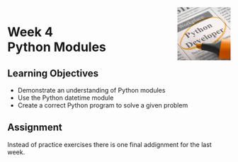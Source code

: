 <a href="../">
  <img src="/img/Introduction_to_Scripting_in_Python_Specialization_logo.avif" width="120" align="right">
</a>

# Week 4 <br> Python Modules

## Learning Objectives
- Demonstrate an understanding of Python modules
- Use the Python datetime module
- Create a correct Python program to solve a given problem

## Assignment

Instead of practice exercises there is one final addignment for the last week.  
